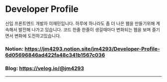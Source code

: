 # Developer Profile

신입 프론트엔드 개발자 이재민입니다.
하루에 하나라도 좀 더 나은 웹을 만들기위해 계속해서 발전해 나가고 있습니다.
코드 한줄 한줄이 생길때마다 변화되는 웹을 보며 즐기면서 변화에 도전하고있습니다.

### Notion: https://jm4293.notion.site/jm4293/Developer-Profile-6d05696846ad422fa48c341b1567c036
### Blog: https://velog.io/@jm4293
---

